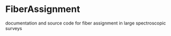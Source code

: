 FiberAssignment
===============

documentation and source code for fiber assignment in large spectroscopic surveys

